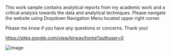 
This work sample contains analytical reports from my academic work and a critical analysis towards the data and analytical techniques.
Please navigate the website using Dropdown Navigation Menu located upper right corner.

Please me know if you have any questions or concerns. 
Thank you!

https://sites.google.com/view/kirway/home?authuser=0


![image](https://user-images.githubusercontent.com/68120874/216741368-db3b9117-4f62-4884-8120-9836f562c353.png)



